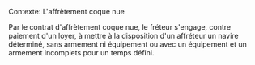 Contexte: L'affrètement coque nue

Par le contrat d'affrètement coque nue, le fréteur s'engage, contre paiement d'un loyer, à mettre à la disposition d'un affréteur un navire déterminé, sans armement ni équipement ou avec un équipement et un armement incomplets pour un temps défini.
